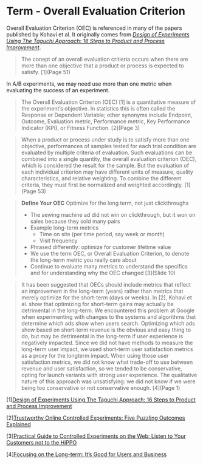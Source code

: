 # Term - Overall Evaluation Criterion

Overall Evaluation Criterion (OEC) is referenced in many of the papers published by Kohavi et al. It originally comes from *[Design of Experiments Using The Taguchi Approach: 16 Steps to Product and Process Improvement](https://books.google.com/books?id=6zq3c3FaCq8C&q=Overall+Evaluation+Criterion#v=snippet&q=Overall%20Evaluation%20Criterion&f=false)*.

> The conept of an overall evaluation critieria occurs when there are more than one objective that a product or process is expected to satisfy. [1](Page 51)

In A/B experiments, we may need use more than one metric when evaluating the success of an experiment.

> The Overall Evaluation Criterion (OEC) [1] is a quantitative measure of the experiment’s objective. In statistics this is often called the Response or Dependent Variable; other synonyms include Endpoint, Outcome, Evaluation metric, Performance metric, Key Performance Indicator (KPI), or Fitness Function. [2](Page 3)

> When a product or process under study is to satisfy more than one objective, performances of samples tested for each trial condition are evaluated by multiple criteria of evaluation. Such evaluations can be combined into a single quantity, the overall evaluation criterion (OEC), which is considered the result for the sample. But the evaluation of each individual criterion may have different units of measure, quality characteristics, and relative weighting. To combine the different criteria, they must first be normalized and weighted accordingly. [1](Page 53)

> **Define Your OEC**
> Optimize for the long term, not just clickthroughs
> * The sewing machine ad did not win on clickthrough, but it won on sales because they sold many pairs
> * Example long-term metrics
>     * Time on site (per time period, say week or month)
>     * Visit frequency
> * Phrased differently: optimize for customer lifetime value
> * We use the term OEC, or Overall Evaluation Criterion, to denote the long-term metric you really care about
> * Continue to evaluate many metrics to understand the specifics and for understanding why the OEC changed
> [3](Slide 10)


> It has been suggested that OECs should include metrics that reflect an improvement in the long-term (years) rather than metrics that merely optimize for the short-term (days or weeks). In [2], Kohavi et al. show that optimizing for short-term gains may actually be detrimental in the long-term.
> We encountered this problem at Google when experimenting with changes to the systems and algorithms that determine which ads show when users search. Optimizing which ads show based on short-term revenue is the obvious and easy thing to do, but may be detrimental in the long-term if user experience is negatively impacted. Since we did not have methods to measure the long-term user impact, we used short-term user satisfaction metrics as a proxy for the longterm impact. When using those user satisfaction metrics, we did not know what trade-off to use between revenue and user satisfaction, so we tended to be conservative, opting for launch variants with strong user experience. The qualitative nature of this approach was unsatisfying: we did not know if we were being too conservative or not conservative enough. [4](Page 1)


[1][Design of Experiments Using The Taguchi Approach: 16 Steps to Product and Process Improvement](https://books.google.com/books?id=6zq3c3FaCq8C&q=Overall+Evaluation+Criterion#v=snippet&q=Overall%20Evaluation%20Criterion&f=false)

[2][Trustworthy Online Controlled Experiments: Five Puzzling Outcomes Explained](http://www.exp-platform.com/Documents/puzzlingOutcomesInControlledExperiments.pdf)

[3][Practical Guide to Controlled Experiments on the Web: Listen to Your Customers not to the HiPPO](http://www.exp-platform.com/Documents/controlledExperimentsHippoEbay.pdf)

[4][Focusing on the Long-term: It’s Good for Users and Business](https://static.googleusercontent.com/media/research.google.com/en//pubs/archive/43887.pdf)
